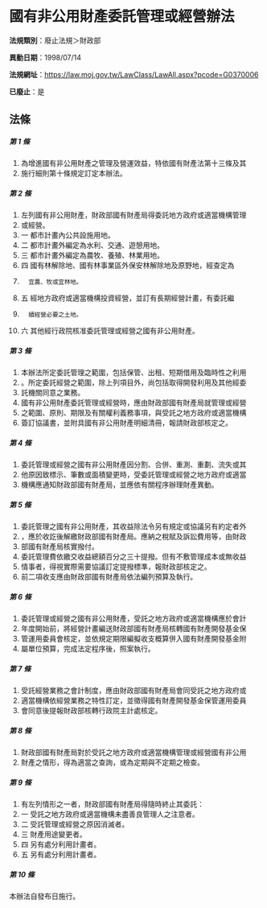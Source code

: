 # 國有非公用財產委託管理或經營辦法

**法規類別**：廢止法規＞財政部

**異動日期**：1998/07/14  

**法規網址**：https://law.moj.gov.tw/LawClass/LawAll.aspx?pcode=G0370006

**已廢止**：是



## 法條
##### 第 1 條
1. 為增進國有非公用財產之管理及營運效益，特依國有財產法第十三條及其
1. 施行細則第十條規定訂定本辦法。

##### 第 2 條
1. 左列國有非公用財產，財政部國有財產局得委託地方政府或適當機構管理
1. 或經營。
1.   一  都市計畫內公共設施用地。
1.   二  都市計畫外編定為水利、交通、遊憩用地。
1.   三  都市計畫外編定為農牧、養殖、林業用地。
1.   四  國有林解除地、國有林事業區外保安林解除地及原野地，經查定為
1.       宜農、牧或宜林地。
1.   五  經地方政府或適當機構投資經營，並訂有長期經營計畫，有委託繼
1.       續經營必要之土地。
1.   六  其他經行政院核准委託管理或經營之國有非公用財產。

##### 第 3 條
1. 本辦法所定委託管理之範圍，包括保管、出租、短期借用及臨時性之利用
1. 。所定委託經營之範圍，除上列項目外，尚包括取得開發利用及其他經委
1. 託機關同意之業務。
1. 國有非公用財產委託管理或經營時，應由財政部國有財產局就管理或經營
1. 之範圍、原則、期限及有關權利義務事項，與受託之地方政府或適當機構
1. 簽訂協議書，並附具國有非公用財產明細清冊，報請財政部核定之。

##### 第 4 條
1. 委託管理或經營之國有非公用財產因分割、合併、重測、重劃、流失或其
1. 他原因致標示、筆數或面積變更時，受委託管理或經營之地方政府或適當
1. 機構應通知財政部國有財產局，並應依有關程序辦理財產異動。

##### 第 5 條
1. 委託管理之國有非公用財產，其收益除法令另有規定或協議另有約定者外
1. ，應於收訖後解繳財政部國有財產局。應納之稅賦及訴訟費用等，由財政
1. 部國有財產局核實撥付。
1. 委託管理費依繳交收益總額百分之三十提撥。但有不敷管理成本或無收益
1. 情事者，得視實際需要協議訂定提撥標準，報財政部核定之。
1. 前二項收支應由財政部國有財產局依法編列預算及執行。

##### 第 6 條
1. 委託管理或經營之國有非公用財產，受託之地方政府或適當機構應於會計
1. 年度開始前，將經營計畫編送財政部國有財產局核轉國有財產開發基金保
1. 管運用委員會核定，並依規定期限編擬收支概算併入國有財產開發基金附
1. 屬單位預算，完成法定程序後，照案執行。

##### 第 7 條
1. 受託經營業務之會計制度，應由財政部國有財產局會同受託之地方政府或
1. 適當機構依經營業務之特性訂定，並徵得國有財產開發基金保管運用委員
1. 會同意後提報財政部核轉行政院主計處核定。

##### 第 8 條
1. 財政部國有財產局對於受託之地方政府或適當機構管理或經營國有非公用
1. 財產之情形，得為適當之查詢，或為定期與不定期之檢查。

##### 第 9 條
1. 有左列情形之一者，財政部國有財產局得隨時終止其委託：
1.   一  受託之地方政府或適當機構未盡善良管理人之注意者。
1.   二  受託管理或經營之原因消滅者。
1.   三  財產用途變更者。
1.   四  另有處分利用計畫者。
1.   五  另有處分利用計畫者。

##### 第 10 條
本辦法自發布日施行。


